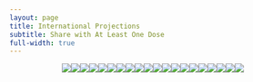 ```yaml
---
layout: page
title: International Projections
subtitle: Share with At Least One Dose
full-width: true
---
```

<span style='display:block;text-align:center'>![](Plots/Projections/proj_Austria.png)![](Plots/Projections/proj_Belgium.png)![](Plots/Projections/proj_Chile.png)![](Plots/Projections/proj_Denmark.png)![](Plots/Projections/proj_European_Union.png)![](Plots/Projections/proj_France.png)![](Plots/Projections/proj_Germany.png)![](Plots/Projections/proj_Hungary.png)![](Plots/Projections/proj_Iceland.png)![](Plots/Projections/proj_Ireland.png)![](Plots/Projections/proj_Israel.png)![](Plots/Projections/proj_Italy.png)![](Plots/Projections/proj_Mexico.png)![](Plots/Projections/proj_Norway.png)![](Plots/Projections/proj_Poland.png)![](Plots/Projections/proj_South_America.png)![](Plots/Projections/proj_Spain.png)![](Plots/Projections/proj_Switzerland.png)![](Plots/Projections/proj_United_Kingdom.png)![](Plots/Projections/proj_United_States.png)</span>
